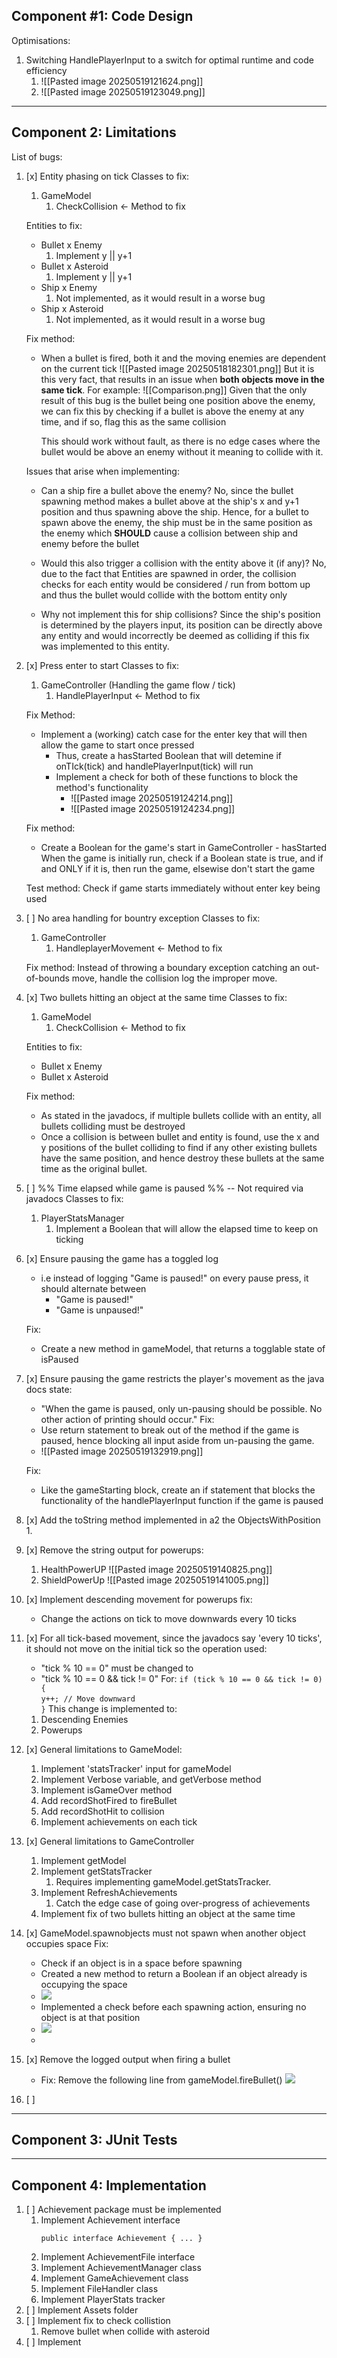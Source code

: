 ## Component #1: Code Design


Optimisations:
1. Switching HandlePlayerInput to a switch for optimal runtime and code efficiency
	1. ![[Pasted image 20250519121624.png]]
	2. ![[Pasted image 20250519123049.png]]

















-----
## Component 2: Limitations

List of bugs:
1. [x] Entity phasing on tick
	Classes to fix:
	1. GameModel
		1. CheckCollision <- Method to fix
	
	Entities to fix:
	- Bullet x Enemy
		1. Implement y || y+1
	- Bullet x Asteroid
		1. Implement y || y+1
	- Ship x Enemy
		1. Not implemented, as it would result in a worse bug
	- Ship x Asteroid
		1. Not implemented, as it would result in a worse bug
		
	Fix method:
	
	- When a bullet is fired, both it and the moving enemies are dependent on the current tick
		![[Pasted image 20250518182301.png]]
	  But it is this very fact, that results in an issue when **both objects move in the same tick**. For example:
		![[Comparison.png]]
	  Given that the only result of this bug is the bullet being one position above the enemy, we can fix this by checking if a bullet is above the enemy at any time, and if so, flag this as the same collision
	  
	  This should work without fault, as there is no edge cases where the bullet would be above an enemy without it meaning to collide with it.
	
	Issues that arise when implementing:
	- Can a ship fire a bullet above the enemy?
		No, since the bullet spawning method makes a bullet above at the ship's x and y+1 position and thus spawning above the ship.
		Hence, for a bullet to spawn above the enemy, the ship must be in the same position as  the enemy which **SHOULD** cause a collision between ship and enemy before the bullet
		
	- Would this also trigger a collision with the entity above it (if any)?
		No, due to the fact that Entities are spawned in order, the collision checks for each entity would be considered / run from bottom up and thus the bullet would collide with the bottom entity only
	
	- Why not implement this for ship collisions?
		Since the ship's position is determined by the players input, its position can be directly above any entity and would incorrectly be deemed as colliding if this fix was implemented to this entity.
2. [x] Press enter to start
	Classes to fix:
	1. GameController (Handling the game flow / tick)
		1. HandlePlayerInput <- Method to fix
	
	Fix Method:
	- Implement a (working) catch case for the enter key that will then allow the game to start once pressed
		- Thus, create a hasStarted Boolean that will detemine if onTIck(tick) and handlePlayerInput(tick) will run
		- Implement a check for both of these functions to block the method's functionality
			- ![[Pasted image 20250519124214.png]]
			- ![[Pasted image 20250519124234.png]]


	
	Fix method:
	- Create a Boolean for the game's start in GameController - hasStarted
	  When the game is initially run, check if a Boolean state is true, and if and ONLY if it is, then run the game, elsewise don't start the game
	
	Test method:
	Check if game starts immediately without enter key being used
3. [ ] No area handling for bountry exception
	Classes to fix:
	1. GameController
		1. HandleplayerMovement <- Method to fix

	Fix method:
	Instead of throwing a boundary exception catching an out-of-bounds move, handle the collision log the improper move.
4. [x] Two bullets hitting an object at the same time
	Classes to fix:
	1. GameModel
		1. CheckCollision <- Method to fix
	
	Entities to fix:
	- Bullet x Enemy
	- Bullet x Asteroid

	Fix method:
	- As stated in the javadocs, if multiple bullets collide with an entity, all bullets colliding must be destroyed
	- Once a collision is between bullet and entity is found, use the x and y positions of the bullet colliding to find if any other existing bullets have the same position, and hence destroy these bullets at the same time as the original bullet.
5. [ ] %% Time elapsed while game is paused %% -- Not required via javadocs
	Classes to fix:
	1. PlayerStatsManager
		1. Implement a Boolean that will allow the elapsed time to keep on ticking
6. [x] Ensure pausing the game has a toggled log 
	- i.e instead of logging "Game is paused!" on every pause press, it should alternate between 
		- "Game is paused!"
		- "Game is unpaused!"
	
	Fix:
	- Create a new method in gameModel, that returns a togglable state of isPaused
7. [x] Ensure pausing the game restricts the player's movement as the java docs state:
	- "When the game is paused, only un-pausing should be possible. No other action of printing should occur."
	Fix:
	- Use return statement to break out of the method if the game is paused, hence blocking all input aside from un-pausing the game.
	- ![[Pasted image 20250519132919.png]]
	
	Fix:
	- Like the gameStarting block, create an if statement that blocks the functionality of the handlePlayerInput function if the game is paused
8. [x] Add the toString method implemented in a2 the ObjectsWithPosition
	1. 
9. [x] Remove the string output for powerups:
	1. HealthPowerUP
		![[Pasted image 20250519140825.png]]
	2. ShieldPowerUp
		![[Pasted image 20250519141005.png]]
10. [x] Implement descending movement for powerups
	fix:
	- Change the actions on tick to move downwards every 10 ticks
11. [x] For all tick-based movement, since the javadocs say 'every 10 ticks', it should not move on the initial tick so the operation used: 
	- "tick % 10 == 0" must be changed to
	- "tick % 10 == 0 && tick != 0" 
		For:
		`if (tick % 10 == 0 && tick != 0) {`  
		    `y++; // Move downward`  
		`}`
	This change is implemented to:
	1. Descending Enemies
	2. Powerups
12. [x] General limitations to GameModel:
	1. Implement 'statsTracker' input for gameModel 
	2. Implement Verbose variable, and getVerbose method
	3. Implement isGameOver method
	4. Add recordShotFired to fireBullet
	5. Add recordShotHit to collision
	6. Implement achievements on each tick
13. [x] General limitations to GameController
	1. Implement getModel
	2. Implement getStatsTracker
		1. Requires implementing gameModel.getStatsTracker.
	3. Implement RefreshAchievements
		1. Catch the edge case of going over-progress of achievements
	4. Implement fix of two bullets hitting an object at the same time
14. [x] GameModel.spawnobjects must not spawn when another object occupies space
	Fix:
	- Check if an object is in a space before spawning
	- Created a new method to return a Boolean if an object already is occupying the space
	- ![](Pasted%20image%2020250520124649.png)
	- Implemented a check before each spawning action, ensuring no object is at that position
	- ![](Pasted%20image%2020250520124954.png)
	- 
15. [x] Remove the logged output when firing a bullet
	- Fix: Remove the following line from gameModel.fireBullet()
		![](Pasted%20image%2020250519144008.png)
16. [ ] 


------
## Component 3: JUnit Tests





------

## Component 4: Implementation

1. [ ] Achievement package must be implemented
	1. Implement Achievement interface
		``` 
		public interface Achievement { ... }
		```
	2. Implement AchievementFile interface
	3. Implement AchievementManager class
	4. Implement GameAchievement class
	5. Implement FileHandler class
	6. Implement PlayerStats tracker
2. [ ] Implement Assets folder
3. [ ] Implement fix to check collistion
	1. Remove bullet when collide with asteroid
4. [ ] Implement 